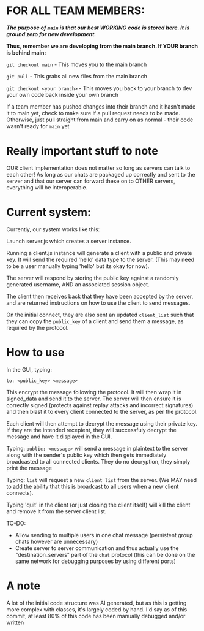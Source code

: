 # FOR ALL TEAM MEMBERS:

***The purpose of `main` is that our best WORKING code is stored here. It is ground zero for new development.***

**Thus, remember we are developing from the main branch. If YOUR branch is behind main:**

`git checkout main` - This moves you to the main branch

`git pull` - This grabs all new files from the main branch

`git checkout <your branch>` - This moves you back to your branch to dev your own code back inside your own branch

If a team member has pushed changes into their branch and it hasn't made it to main yet, check to make sure if a pull request needs to be made. Otherwise, just pull straight from main and carry on as normal - their code wasn't ready for `main` yet

# Really important stuff to note

OUR client implementation does not matter so long as servers can talk to each other! As long as our chats are packaged up correctly and sent to the server and that our server can forward these on to OTHER servers, everything will be interoperable.

# Current system:

Currently, our system works like this:

Launch server.js which creates a server instance.

Running a client.js instance will generate a client with a public and private key. It will send the required 'hello' data type to the server. (This may need to be a user manually typing 'hello' but its okay for now).

The server will respond by storing the public key against a randomly generated username, AND an associated session object. 

The client then receives back that they have been accepted by the server, and are returned instructions on how to use the client to send messages.

On the initial connect, they are also sent an updated `client_list` such that they can copy the `public_key` of a client and send them a message, as required by the protocol.

# How to use

In the GUI, typing:

`to: <public_key> <message>`

This encrypt the message following the protocol. It will then wrap it in signed_data and send it to the server. The server will then ensure it is correctly signed (protects against replay attacks and incorrect signatures) and then blast it to every client connected to the server, as per the protocol.

Each client will then attempt to decrypt the message using their private key. If they are the intended recepient, they will successfuly decrypt the message and have it displayed in the GUI.

Typing: `public: <message>` will send a message in plaintext to the server along with the sender's public key which then gets immediately broadcasted to all connected clients. They do no decryption, they simply print the message

Typing: `list` will request a new `client_list` from the server. (We MAY need to add the ability that this is broadcast to all users when a new client connects).

Typing 'quit' in the client (or just closing the client itself) will kill the client and remove it from the server client list.

TO-DO: 
- Allow sending to multiple users in one chat message (persistent group chats however are unnecessary)
- Create server to server communication and thus actually use the "destination_servers" part of the `chat` protocol (this can be done on the same network for debugging purposes by using different ports)

# A note

A lot of the initial code structure was AI generated, but as this is getting more complex with classes, it's largely coded by hand. I'd say as of this commit, at least 80% of this code has been manually debugged and/or written


